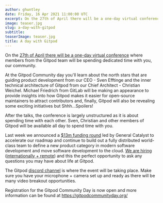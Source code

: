 ```yaml
---
author: ghuntley
date: Friday, 16 Apr 2021 11:00:00 UTC
excerpt: On the 27th of April there will be a one-day virtual conference where members from the Gitpod team will be spending dedicated time with you, our community.
image: teaser.jpg
slug: a-day-with-gitpod
subtitle:
teaserImage: teaser.jpg
title: A day with Gitpod
---
```


<script context="module">
  export const prerender = true;
</script>

On the [27th of April there will be a one-day virtual conference](https://gitpodcommunityday.org) where members from the Gitpod team will be spending dedicated time with you, our community.

At the Gitpod Community day you'll learn about the north stars that are guiding product development from our CEO - Sven Efftinge and the inner technical architecture of Gitpod from our Chief Architect - Christian Weichel. Michael Friedrich from GitLab will be making an appearance to provide insights into how Gitpod makes it easier for open-source maintainers to attract contributors and, finally, Gitpod will also be revealing some exciting initiatives but Shhh...Spoilers!

After the talks, the conference is largely unstructured as it is about spending time with each other. Sven, Christian and other members of Gitpod will be available all day to spend time with you.

Last week we announced a [$13m funding round](/blog/next-chapter-for-gitpod) led by General Catalyst to accelerate our roadmap and continue to build out a fully distributed world-class team to define a new product category in modern software development and move software development to the cloud. [We are hiring](/careers) ([internationally + remote](https://ghuntley.com/a-new-chapter)) and this the perfect opportunity to ask any questions you may have about life at Gitpod.

The Gitpod [discord channel](https://www.gitpod.io/chat) is where the event will be taking place. Make sure you have your microphone + camera set up and ready as there will be many video breakout opportunities.

Registration for the Gitpod Community Day is now open and more information can be found at https://gitpodcommunityday.org/

